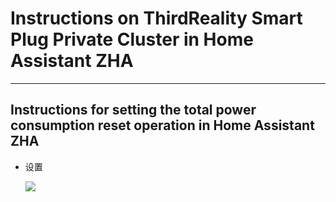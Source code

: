 # **Instructions on ThirdReality Smart Plug Private Cluster in Home Assistant ZHA**

----  

## Instructions for setting the total power consumption reset operation in Home Assistant ZHA

- 设置
  
  ![]([.\assets\mdpicture\config_configuration.yaml.png](https://github.com/hwzolin/test/blob/main/assets/mdpicture/config_configuration.yaml.png))
